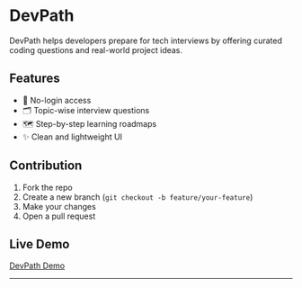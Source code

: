 # DevPath

DevPath helps developers prepare for tech interviews by offering curated coding questions and real-world project ideas.

## Features

- 🚀 No-login access
- 🗂️ Topic-wise interview questions
- 🗺️ Step-by-step learning roadmaps
- ✨ Clean and lightweight UI

## Contribution

1. Fork the repo
2. Create a new branch (`git checkout -b feature/your-feature`)
3. Make your changes
4. Open a pull request

## Live Demo

[DevPath Demo](https://devpathtech.vercel.app)

---
